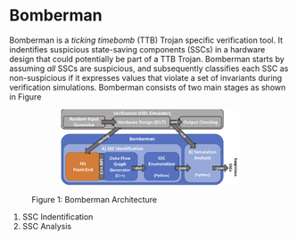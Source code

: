 # Bomberman

Bomberman is a *ticking timebomb* (TTB) Trojan specific verification tool. It indentifies suspicious state-saving components (SSCs) in a hardware design that could potentially be part of a TTB Trojan. Bomberman starts by assuming *all* SSCs are suspicious, and subsequently classifies each SSC as non-suspicious if it expresses values that violate a set of invariants during verification simulations. Bomberman consists of two main stages as shown in Figure 

<!-- <p align="center"> -->
<figure>
    <p align="center">
        <img src="/figures/bomberman.png" data-canonical-src="/figures/bomberman.png" width="75%"/>
        <figcaption>Figure 1: Bomberman Architecture</figcaption>
    </p>
    
</figure>
<!-- </p> -->

1. SSC Indentification
2. SSC Analysis

<!-- 




![Alt text][image] 
A reference to the [image](#image).

 that cause 
enumerates all state-saving components, i.e., registers, in hardware designs bproduces a data-flow graph
To make detecting distributed counter-registers practical, we use
connection information from the circuit in question to limit the
register combinations checked by our existing analysis flow. We
represent connection information as a dataflow graph. Creating a
dataflow graph for a circuit requires parsing the textual description
of the circuit and connecting the individual assignments to form a
graph. To maximize compatibility and reduce engineering effort, we use
Icarus Verilog to parse circuits described in Verilog. Once parsed we
walk the parse tree to build a dataflow graph for the
circuit. Finally, we use the dataflow graph to determine all possible
combinations of registers in a design. The resulting combinations feed
directly into our existing flow for detecting coalesced counter
registers.

Icarus Verilog supports adding functionality via modules called
backends. Backends interact with Icarus Verilog via the backend dll
API. Using the API means that we should be able to build our backend
(tgt-ttb) independently from Icarus Verilog, but for now we need to
compile our backend and Icarus Verilog together.

# Checkout

Icarus Verilog is a submodule in our project repository. This makes it
easy for us to track with the main Icarus Verilog repository. Using
submodules requires that after cloning the project repository, we
must checkout Icarus Verilog using,

git submodule init
git submodule update

After that, every time you pull, you must run the command below to
update the Icarus Verilog submodule.

git submodule update

Building
========
As mentioned above, we build our dll backend (tgt-ttb) with iverilog currently.
Though tgt-ttb is a dll, we still have to recompile all of Icarus Verilog
since I have not been able to decouple the backend build from the rest of 
Icarus Verilog.

To do this, in the iverilog folder run

./autoconf.sh
./configure
make
sudo make install

Running C Code
==============
Compile:
or1k-elf-gcc -Wall -mnewlib -mboard=ml509 -o <output> <input ...>

Turn to Bin:
or1k-elf-objcopy -O binary <input (output from compile)> <output.bin>

Turn to vmem
~/spqr/or1200toolchain/utils/bin2vmem <input.bin> > output.vmem

Workflow (an example is given in the examples folder)
========
This project consists of a couple little tools. They all have a certain job 
and works in the following steps

1. Use the tgt-ttb Icarus Verilog backend to create a dependency graph of the 
   signals in the verilog file(s). This graph will be in the form of a dot
   file.
   $ iverilog -t ttb [verilog input file(s)] -o [output file]

2. To make it easy for our existing analysis flow to track the results
   of distributed counter analysis, we create explicit registers in
   the circuit. To automatically generate the Verilog describing the
   distributed registers, use scripts/parse_dot.py to convert the dot
   file into verilog code.

   $ python scripts/parse_dot.py [file.dot] > output.slice

3. Manually add those assign statments to your top level module.

4. To find coalesced counter registers, we first simulate a circuit. Use 
   Icarus Verilog to create a simulator for your code

   $ iverilog -t vvp -o <output file> <verilog input file(s)>

5. We then run the simulated circuit to create the VCD file.

   $ vvp [output file from step 4]

6. Using the values in the VCD file, we apply our rule-set, cycle-by-cycle 
   against the VCD file. We report what registers remain after analysis as
   possible counter-based trigger registers.
   
   $ python scripts/VCD_parse.py [vcd output file from step 5]
 -->